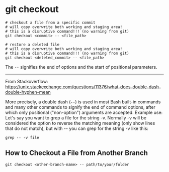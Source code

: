 # git checkout

```SHELL
# checkout a file from a specific commit
# will copy overwrite both working and staging area!
# this is a disruptive command!!! (no warning from git)
git checkout <commit> -- <file_path>
```

```SHELL
# restore a deleted file
# will copy overwrite both working and staging area!
# this is a disruptive command!!! (no warning from git)
git checkout <deleted_commit> -- <file_path>
```

The `--` signifies the end of options and the start of positional parameters.

---

From Stackoverflow:
<https://unix.stackexchange.com/questions/11376/what-does-double-dash-double-hyphen-mean>

More precisely, a double dash (`--`) is used in most Bash built-in commands and many other commands to signify the end of command options, after which only positional ("non-option") arguments are accepted.
Example use: Let's say you want to grep a file for the string -v. Normally -v will be considered the option to reverse the matching meaning (only show lines that do not match), but with -- you can grep for the string -v like this:

```shell
grep -- -v file
```

## How to Checkout a File from Another Branch

```shell
git checkout <other-branch-name> -- path/to/your/folder
```
